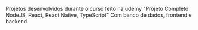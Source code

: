 Projetos desenvolvidos durante o curso feito na udemy "Projeto Completo NodeJS, React, React Native, TypeScript" Com banco de dados, frontend e backend.
